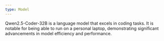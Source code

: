 ```yaml
---
type: Model
---
```


Qwen2.5-Coder-32B is a language model that excels in coding tasks. It is notable for being able to run on a personal laptop, demonstrating significant advancements in model efficiency and performance.